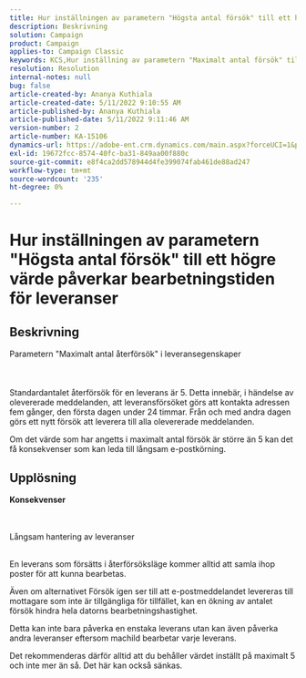 ```yaml
---
title: Hur inställningen av parametern "Högsta antal försök" till ett högre värde påverkar bearbetningstiden för leveranser
description: Beskrivning
solution: Campaign
product: Campaign
applies-to: Campaign Classic
keywords: KCS,Hur inställning av parametern "Maximalt antal försök" till ett högre värde påverkar bearbetningstiden för leveranser
resolution: Resolution
internal-notes: null
bug: false
article-created-by: Ananya Kuthiala
article-created-date: 5/11/2022 9:10:55 AM
article-published-by: Ananya Kuthiala
article-published-date: 5/11/2022 9:11:46 AM
version-number: 2
article-number: KA-15106
dynamics-url: https://adobe-ent.crm.dynamics.com/main.aspx?forceUCI=1&pagetype=entityrecord&etn=knowledgearticle&id=1e53c73c-0ad1-ec11-a7b5-0022480a8e40
exl-id: 19672fcc-8574-40fc-ba31-849aa00f880c
source-git-commit: e8f4ca2dd578944d4fe399074fab461de88ad247
workflow-type: tm+mt
source-wordcount: '235'
ht-degree: 0%

---
```


# Hur inställningen av parametern &quot;Högsta antal försök&quot; till ett högre värde påverkar bearbetningstiden för leveranser

## Beskrivning

Parametern &quot;Maximalt antal återförsök&quot; i leveransegenskaper<br><br><br><br>
Standardantalet återförsök för en leverans är 5. Detta innebär, i händelse av olevererade meddelanden, att leveransförsöket görs att kontakta adressen fem gånger, den första dagen under 24 timmar. Från och med andra dagen görs ett nytt försök att leverera till alla olevererade meddelanden.



Om det värde som har angetts i maximalt antal försök är större än 5 kan det få konsekvenser som kan leda till långsam e-postkörning.


## Upplösning

<b>Konsekvenser</b>

<br><br>Långsam hantering av leveranser<br><br>


En leverans som försätts i återförsöksläge kommer alltid att samla ihop poster för att kunna bearbetas.

Även om alternativet Försök igen ser till att e-postmeddelandet levereras till mottagare som inte är tillgängliga för tillfället, kan en ökning av antalet försök hindra hela datorns bearbetningshastighet.

Detta kan inte bara påverka en enstaka leverans utan kan även påverka andra leveranser eftersom machild bearbetar varje leverans.



Det rekommenderas därför alltid att du behåller värdet inställt på maximalt 5 och inte mer än så. Det här kan också sänkas.
